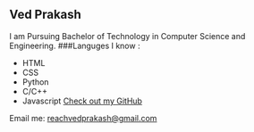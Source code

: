## Ved Prakash
 
 
 I am Pursuing Bachelor of Technology in Computer Science and Engineering.
###Languges I know :
- HTML
- CSS
- Python
- C/C++
- Javascript
[Check out my GitHub](https://github.com/reachvedprakash)

Email me: reachvedprakash@gmail.com
